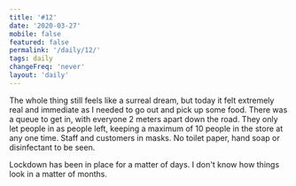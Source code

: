 ```yaml
---
title: '#12'
date: '2020-03-27'
mobile: false
featured: false
permalink: '/daily/12/'
tags: daily
changeFreq: 'never'
layout: 'daily'
---
```


The whole thing still feels like a surreal dream, but today it felt extremely real and immediate as I needed to go out and pick up some food. There was a queue to get in, with everyone 2 meters apart down the road. They only let people in as people left, keeping a maximum of 10 people in the store at any one time. Staff and customers in masks. No toilet paper, hand soap or disinfectant to be seen.

Lockdown has been in place for a matter of days. I don't know how things look in a matter of months.
